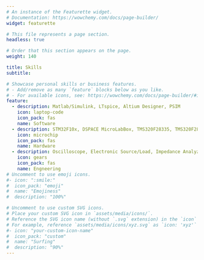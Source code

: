 ```yaml
---
# An instance of the Featurette widget.
# Documentation: https://wowchemy.com/docs/page-builder/
widget: featurette

# This file represents a page section.
headless: true

# Order that this section appears on the page.
weight: 140

title: Skills
subtitle:

# Showcase personal skills or business features.
# - Add/remove as many `feature` blocks below as you like.
# - For available icons, see: https://wowchemy.com/docs/page-builder/#icons
feature:
  - description: Matlab/Simulink, LTspice, Altium Designer, PSIM 
    icon: laptop-code
    icon_pack: fas
    name: Software
  - description: STM32F10x, DSPACE MicroLabBox, TMS320F28335, TMS320F28379, TMS280049(C)
    icon: microchip
    icon_pack: fas
    name: Hardware
  - description: Oscilloscope, Electronic Source/Load, Impedance Analyzer, Power Devices Analyzer, Power Analyzer, Data Logger
    icon: gears
    icon_pack: fas
    name: Engneering
# Uncomment to use emoji icons.
#- icon: ":smile:"
#  icon_pack: "emoji"
#  name: "Emojiness"
#  description: "100%"

# Uncomment to use custom SVG icons.
# Place your custom SVG icon in `assets/media/icons/`.
# Reference the SVG icon name (without `.svg` extension) in the `icon` field.
# For example, reference `assets/media/icons/xyz.svg` as `icon: 'xyz'`
#- icon: "your-custom-icon-name"
#  icon_pack: "custom"
#  name: "Surfing"
#  description: "90%"
---
```

